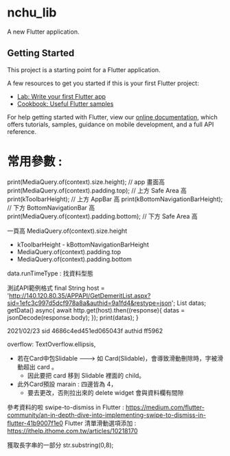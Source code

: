# nchu_lib

A new Flutter application.

## Getting Started

This project is a starting point for a Flutter application.

A few resources to get you started if this is your first Flutter project:

- [Lab: Write your first Flutter app](https://flutter.dev/docs/get-started/codelab)
- [Cookbook: Useful Flutter samples](https://flutter.dev/docs/cookbook)

For help getting started with Flutter, view our
[online documentation](https://flutter.dev/docs), which offers tutorials,
samples, guidance on mobile development, and a full API reference.



# 常用參數 : 
print(MediaQuery.of(context).size.height);      // app 畫面高
print(MediaQuery.of(context).padding.top);      // 上方 Safe Area 高
print(kToolbarHeight);                          // 上方 AppBar 高
print(kBottomNavigationBarHeight);              // 下方 BottomNavigationBar 高
print(MediaQuery.of(context).padding.bottom);   // 下方 Safe Area 高

一頁高
MediaQuery.of(context).size.height
- kToolbarHeight - kBottomNavigationBarHeight
- MediaQuery.of(context).padding.top
- MediaQuery.of(context).padding.bottom


data.runTimeType : 找資料型態

測試API範例格式
final String host = 'http://140.120.80.35/APPAPI/GetDemeritList.aspx?sid=1efc3c997d5dcf978a8a&authid=9a1fd4&restype=json';
List datas;
getData() async{
await http.get(host).then((response){
  datas = jsonDecode(response.body);
});
print(datas);
}

2021/02/23
sid 
4686c4ed451ed065043f
authid 
ff5962

overflow: TextOverflow.ellipsis,

* 若在Card中包Slidable ---> 如 Card(Slidable)，會導致滑動刪除時，字被滑動超出 card 。
    * 因此要把 card 移到 Slidable 裡面的 child。
* 此外Card預設 marain : 四邊皆為 4，
    * 要去更改，否則拉出來的 delete widget 會與資料欄有間隙
    
參考資料的啦
swipe-to-dismiss in Flutter : 
https://medium.com/flutter-community/an-in-depth-dive-into-implementing-swipe-to-dismiss-in-flutter-41b9007f1e0
Flutter 清單滑動選項添加 : 
https://ithelp.ithome.com.tw/articles/10218170

獲取長字串的一部分
str.substring(0,8); 